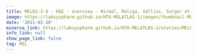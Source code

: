 ```yaml
---
title: MEL01-3-0 - H&E - overview - Nirmal, Maliga, Vallius, Sorger et al., 2021
image: https://labsyspharm.github.io/HTA-MELATLAS-1/images/thumbnail-MEL01-3-0-he-overview.jpg
date: '2011-01-10'
minerva_link: https://labsyspharm.github.io/HTA-MELATLAS-1/stories/MEL01-3-0-he-overview.html
info_link: null
show_page_link: false
tag: MEL
---
```

